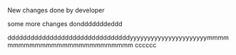 New changes done by developer

some more changes dondddddddeddd

ddddddddddddddddddddddddddddddddyyyyyyyyyyyyyyyyyyyyyymmmmmmmmmmmmmmmmmmmmmmmmmmm
cccccc

